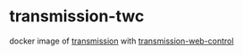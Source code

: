 # transmission-twc
docker image of [transmission](https://github.com/transmission/transmission) with [transmission-web-control](https://github.com/ronggang/transmission-web-control)
